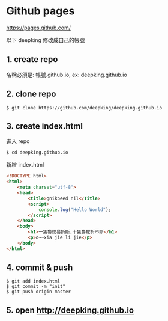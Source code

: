 # Github pages
https://pages.github.com/

以下 deepking 修改成自己的帳號

## 1. create repo

名稱必須是: 帳號.github.io, ex: deepking.github.io

## 2. clone repo
```
$ git clone https://github.com/deepking/deepking.github.io
```
## 3. create index.html
進入 repo
```
$ cd deepking.github.io
```
新增 index.html
```html
<!DOCTYPE html>
<html>
    <meta charset="utf-8"> 
    <head>
        <title>gnikpeed nil</Title>
        <script>
            console.log("Hello World");
        </script>
    </head>
    <body>
        <h1>一隻魯蛇易折斷,十隻魯蛇折不斷</h1>
        <p>o~~xia jie li jie</p>
    </body>
</html>
```
## 4. commit & push
```
$ git add index.html
$ git commit -m "init"
$ git push origin master
```
## 5. open http://deepking.github.io

